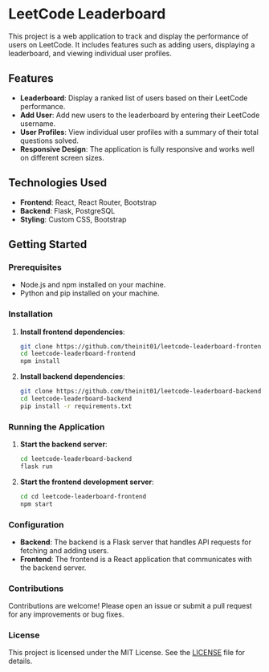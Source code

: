 
# LeetCode Leaderboard

This project is a web application to track and display the performance of users on LeetCode. It includes features such as adding users, displaying a leaderboard, and viewing individual user profiles.

## Features

- **Leaderboard**: Display a ranked list of users based on their LeetCode performance.
- **Add User**: Add new users to the leaderboard by entering their LeetCode username.
- **User Profiles**: View individual user profiles with a summary of their total questions solved.
- **Responsive Design**: The application is fully responsive and works well on different screen sizes.

## Technologies Used

- **Frontend**: React, React Router, Bootstrap
- **Backend**: Flask, PostgreSQL
- **Styling**: Custom CSS, Bootstrap

## Getting Started

### Prerequisites

- Node.js and npm installed on your machine.
- Python and pip installed on your machine.

### Installation

1. **Install frontend dependencies**:
    ```sh
    git clone https://github.com/theinit01/leetcode-leaderboard-frontend.git
    cd leetcode-leaderboard-frontend
    npm install
    ```

2. **Install backend dependencies**:
    ```sh
    git clone https://github.com/theinit01/leetcode-leaderboard-backend.git
    cd leetcode-leaderboard-backend
    pip install -r requirements.txt
    ```

### Running the Application

1. **Start the backend server**:
    ```sh
    cd leetcode-leaderboard-backend
    flask run
    ```

2. **Start the frontend development server**:
    ```sh
    cd cd leetcode-leaderboard-frontend
    npm start
    ```

### Configuration

- **Backend**: The backend is a Flask server that handles API requests for fetching and adding users.
- **Frontend**: The frontend is a React application that communicates with the backend server.

### Contributions
Contributions are welcome! Please open an issue or submit a pull request for any improvements or bug fixes.

### License
This project is licensed under the MIT License. See the [LICENSE](LICENCE) file for details.

